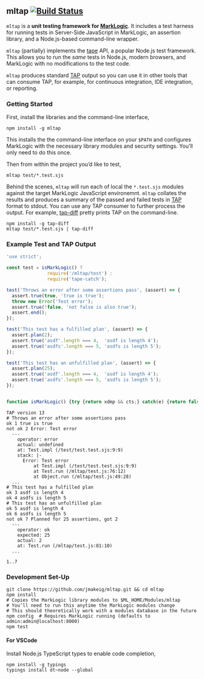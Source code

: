 ## mltap [![Build Status](https://travis-ci.org/jmakeig/mltap.svg?branch=develop)](https://travis-ci.org/jmakeig/mltap)

`mltap` is a **unit testing framework for [MarkLogic](https://developer.marklogic.com/)**. It includes a test harness for running tests in Server-Side JavaScript in MarkLogic, an assertion library, and a Node.js-based command-line wrapper. 

`mltap` (partially) implements the [tape](https://github.com/substack/tape) API, a popular Node.js test framework. This allows you to run the *same* tests in Node.js, modern browsers, and MarkLogic with no modifications to the test code. 

`mltap` produces standard [TAP](https://testanything.org) output so you can use it in other tools that can consume TAP, for example, for continuous integration, IDE integration, or reporting.

### Getting Started

First, install the libraries and the command-line interface, 

```shell
npm install -g mltap
```

This installs the the command-line interface on your `$PATH` and configures MarkLogic with the necessary library modules and security settings. You’ll only need to do this once.

Then from within the project you’d like to test,

```shell
mltap test/*.test.sjs
```

Behind the scenes, `mltap` will run each of local the `*.test.sjs` modules against the target MarkLogic JavaScript environemnt. `mltap` collates the results and produces a summary of the passed and failed tests in [TAP](https://testanything.org) format to stdout. You can use any TAP consumer to further process the output. For example, [tap-diff](https://www.npmjs.com/package/tap-diff) pretty prints TAP on the command-line.

```shell
npm install -g tap-diff
mltap test/*.test.sjs | tap-diff
```

### Example Test and TAP Output


```js
'use strict';

const test = isMarkLogic() ? 
               require('/mltap/test') : 
               require('tape-catch');

test('Throws an error after some assertions pass', (assert) => {
  assert.true(true, 'true is true');
  throw new Error('Test error');
  assert.true(!false, 'not false is also true');
  assert.end();
});

test('This test has a fulfilled plan', (assert) => {
  assert.plan(2);
  assert.true('asdf'.length === 4,  'asdf is length 4');
  assert.true('asdfs'.length === 5, 'asdfs is length 5');
});

test('This test has an unfulfilled plan', (assert) => {
  assert.plan(25);
  assert.true('asdf'.length === 4,  'asdf is length 4');
  assert.true('asdfs'.length === 5, 'asdfs is length 5');
});


function isMarkLogic() {try {return xdmp && cts;} catch(e) {return false;}}
```

```
TAP version 13
# Throws an error after some assertions pass
ok 1 true is true
not ok 2 Error: Test error
  ---
    operator: error
    actual: undefined
    at: Test.impl (/test/test.test.sjs:9:9)
    stack: |-
      Error: Test error
          at Test.impl (/test/test.test.sjs:9:9)
          at Test.run (/mltap/test.js:76:12)
          at Object.run (/mltap/test.js:49:28)
  ...
# This test has a fulfilled plan
ok 3 asdf is length 4
ok 4 asdfs is length 5
# This test has an unfulfilled plan
ok 5 asdf is length 4
ok 6 asdfs is length 5
not ok 7 Planned for 25 assertions, got 2
  ---
    operator: ok
    expected: 25
    actual: 2
    at: Test.run (/mltap/test.js:81:10)
  ...

1..7
```

### Development Set-Up

```shell
git clone https://github.com/jmakeig/mltap.git && cd mltap
npm install
# Copies the MarkLogic library modules to $ML_HOME/Modules/mltap
# You’ll need to run this anytime the MarkLogic modules change
# This should theoretically work with a modules database in the future
npm config  # Requires MarkLogic running (defaults to admin:admin@localhost:8000)
npm test
```

#### For VSCode

Install Node.js TypeScript types to enable code completion,

```shell
npm install -g typings
typings install dt~node --global
```